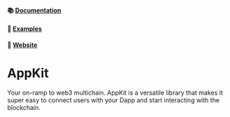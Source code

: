 #### 📚 [Documentation](https://docs.reown.com/appkit/react-native/core/installation)

#### 🔎 [Examples](https://github.com/reown-com/react-native-examples)

#### 🔗 [Website](https://reown.com/appkit)

# AppKit

Your on-ramp to web3 multichain. AppKit is a versatile library that makes it super easy to connect users with your Dapp and start interacting with the blockchain.
